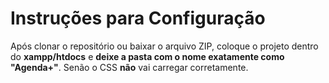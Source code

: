# Instruções para Configuração

Após clonar o repositório ou baixar o arquivo ZIP, coloque o projeto dentro do **xampp/htdocs** e **deixe a pasta com o nome exatamente como "Agenda+"**. Senão o CSS **não** vai carregar corretamente.
